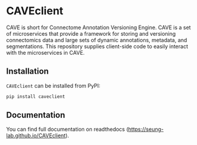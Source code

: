# CAVEclient

CAVE is short for Connectome Annotation Versioning Engine. CAVE is a set of microservices
that provide a framework for storing and versioning connectomics data and large sets of
dynamic annotations, metadata, and segmentations. This repository supplies client-side
code to easily interact with the microservices in CAVE.

## Installation

`CAVEclient` can be installed from PyPI:

```bash
pip install caveclient
```

## Documentation

You can find full documentation on readthedocs (https://seung-lab.github.io/CAVEclient).
